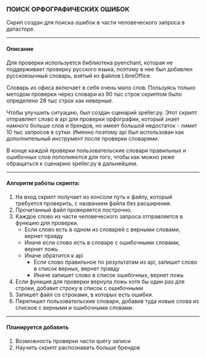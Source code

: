 ### ПОИСК ОРФОГРАФИЧЕСКИХ ОШИБОК

Скрип создан для поиска ошибок в части человеческого запроса в датасторе. 

---

#### Описание 

Для проверки используется библиотека pyenchant, 
которая не поддерживает проверку русского языка, поэтому в нее был добавлен русскоязычный словарь, взятый
из файлов LibreOffice.

Словарь из офиса включает в себя очень мало слов. Пользуясь только методом проверки
через словари из 90 тыс строк скриптом было определено 28 тыс строк как неверные.

Чтобы улучшить ситуацию, был создан сценарий speller.py. Этот скрипт отправляет слово в api для проверки орфографии, который
знает намного больше слов и брендов, но имеет большой недостаток - лимит 10 тыс запросов в сутки. Именно поэтому api был использован как 
дополнительный инструмент после проверки словарями. 

В конце каждой проверки пользовательские словари правильных и ошибочных слов пополняются для того, чтобы как можно реже
обращаться к сценарию speller.py в дальнейшем.

---

#### Алгоритм работы скрипта:
1. На вход скрипт получает из консоли путь к файлу, который требуется проверить, с названием файла без расширения.
2. Прочитанный файл проверяется построчно.
3. Каждое слово из части человеческого запроса отправляется в функцию для проверки.
   - Если слово есть в одном из словарей с верными словами, вернет правду
   - Иначе если слово есть в словаре с ошибочными словами, вернет ложь
   - Иначе обратится к api
     - Если слово правильное по результатам из api, запишет слово в список верных, вернет правду
     - Иначе запишет слово в список ошибочных, вернет ложь
4. Если функция для проверки вернула ложь хотя бы один раз для строки, добавит строку в список с ошибочными
5. Запишет файл со строками, в которых есть ошибки.
6. Перепишет пользовательские словари, добавив туда новые слова из списков с верными и ошибочными словами.

---

#### Планируется добавить

1. Возможность проверки части query записи
2. Научить скрипт распознавать больше брендов